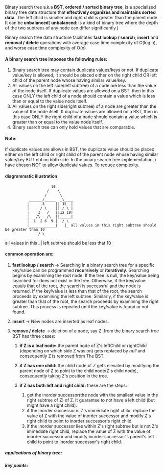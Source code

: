 Binary search tree a.k.a **BST**, **ordered / sorted binary tree**, is a specialized binary tree data structure that **effectively organizes and maintains sorted data**. The left child is smaller and right child is greater than the parent node.  It can be **unbalanced**( **unbalanced**: is a kind of binary tree where the depth of the two subtrees of any node can differ significantly.)
 
 Binary search tree data structure facilitates **fast lookup / search**, **insert** and **removal / delete** operations with average case time complexity of O(log n), and worse case time complexity of O(n)


 #### A binary search tree imposes the following rules:
 1. Binary search tree may contain duplicate values/keys or not. If duplicate value/key is allowed, it should be placed either on the right child OR left child of the parent node whose having similar value/key.
 2. All values on the left side(left subtree) of a node are less than the value of the node itself. If duplicate values are allowed on a BST, then in this case ONLY the left child of a node should contain a value which is less than or equal to the value node itself.
 3. All values on the right side(right subtree) of a node are greater than the value of the node itself. If duplicate values are allowed on a BST, then in this case ONLY the right child of a node should contain a value which is greater than or equal to the value node itself.
 4. Binary search tree can only hold values that are comparable.

#### Note:
If duplicate values are allows in BST, the duplicate value should be placed either on the left child or right child of the parent node whose having similar value/key BUT not on both side.
In the binary search tree implementation, i have chosen NOT to allow duplicate values. To reduce complexity.

#### diagrammatic illustration
                         10
                       /    \
                      /      \
               ______/_____  _\____
              |      5     || 15  |
              |     / \    || / \ |
              |    3   7   ||12 19|
              |   /\   /\  ||_____|  
              |  1  2 6  9 |  / \
              |____________|   |_ all values in this right subtree should be greater than 10
                   / \
all values in this _|
left subtree should be less that 10


#### common operation are:
1. **fast lookup / search** -> Searching in a binary search tree for a specific key/value can be programmed **recursively** or **iteratively**. Searching begins by examining the root node. If the tree is null, the key/value being searched for does not exist in the tree. Otherwise, if the key/value equals that of the root, the search is successful and the node is returned. If the key/value is less than that of the root, the search proceeds by examining the left subtree. Similarly, if the key/value is greater than that of the root, the search proceeds by examining the right subtree. This process is repeated until the key/value is found or not found.
   
2. **insert** -> New nodes are inserted as leaf nodes.
   
3. **remove / delete** -> deletion of a node, say Z ,from the binary search tree BST has three cases:
   1. **if Z is a leaf node:** the parent node of Z's leftChild or rightChild (depending on which side Z was on) gets replaced by *null* and consequently Z is removed from The BST.
   
   2. **if Z has one child:** the child node of Z gets elevated by modifying the parent node of Z to point to the child node(Z's child node), consequently taking Z's position in the tree.
   

   3. **if Z has both left and right child:** these are the steps:
      1. get the inorder successor(the node with the smallest value in the right subtree of Z) of Z. It guarantee to not have a left child (but might have a right child).
      2. if the inorder successor is Z's immediate right child, replace the value of Z with the value of inorder successor and modify Z's right child to point to inorder successor's right child.
      3. if the inorder successor lies within Z's right subtree but is not Z's immediate right child, replace the value of Z with the value of inorder successor and modify inorder successor's parent's left child to point to inorder successor's right child.
   

##### applications of binary tree:


##### key points:


